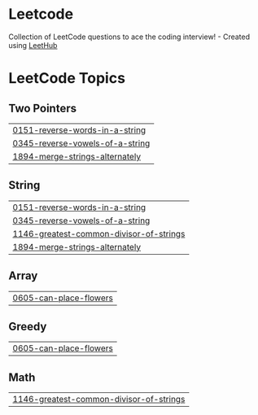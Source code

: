 # Leetcode
Collection of LeetCode questions to ace the coding interview! - Created using [LeetHub](https://github.com/QasimWani/LeetHub)

<!---LeetCode Topics Start-->
# LeetCode Topics
## Two Pointers
|  |
| ------- |
| [0151-reverse-words-in-a-string](https://github.com/shakib-svg/Leetcode/tree/master/0151-reverse-words-in-a-string) |
| [0345-reverse-vowels-of-a-string](https://github.com/shakib-svg/Leetcode/tree/master/0345-reverse-vowels-of-a-string) |
| [1894-merge-strings-alternately](https://github.com/shakib-svg/Leetcode/tree/master/1894-merge-strings-alternately) |
## String
|  |
| ------- |
| [0151-reverse-words-in-a-string](https://github.com/shakib-svg/Leetcode/tree/master/0151-reverse-words-in-a-string) |
| [0345-reverse-vowels-of-a-string](https://github.com/shakib-svg/Leetcode/tree/master/0345-reverse-vowels-of-a-string) |
| [1146-greatest-common-divisor-of-strings](https://github.com/shakib-svg/Leetcode/tree/master/1146-greatest-common-divisor-of-strings) |
| [1894-merge-strings-alternately](https://github.com/shakib-svg/Leetcode/tree/master/1894-merge-strings-alternately) |
## Array
|  |
| ------- |
| [0605-can-place-flowers](https://github.com/shakib-svg/Leetcode/tree/master/0605-can-place-flowers) |
## Greedy
|  |
| ------- |
| [0605-can-place-flowers](https://github.com/shakib-svg/Leetcode/tree/master/0605-can-place-flowers) |
## Math
|  |
| ------- |
| [1146-greatest-common-divisor-of-strings](https://github.com/shakib-svg/Leetcode/tree/master/1146-greatest-common-divisor-of-strings) |
<!---LeetCode Topics End-->